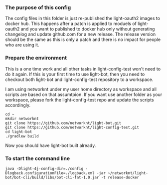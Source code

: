 ### The purpose of this config

The config files in this folder is just re-published the light-oauth2 images to docker hub. This happens after a
patch is applied to moduels of light-oauth2 and you want to published to docker hub only without generating
changelog and update github.com for a new release. The release version should be the same as this is only a
patch and there is no impact for people who are using it. 

### Prepare the environment

This is a one time work and all other tasks in light-config-test won't need to do it again. If this is your first
time to use light-bot, then you need to checkout both light-bot and light-config-test repository to a workspace.

I am using networknt under my user home directory as workspace and all scripts are based on that assumtpion. If
you want use another folder as your workspace, please fork the light-config-test repo and update the scripts
accordingly. 

```
cd ~
mkdir networknt
git clone https://github.com/networknt/light-bot.git
git clone https://github.com/networknt/light-config-test.git
cd light-bot
./gradlew build
```

Now you should have light-bot built already. 

### To start the command line

```
java -Dlight-4j-config-dir=./config -Dlogback.configurationFile=./logback.xml -jar ~/networknt/light-bot/bot-cli/build/libs/bot-cli-fat-1.0.jar -t release-docker
```

